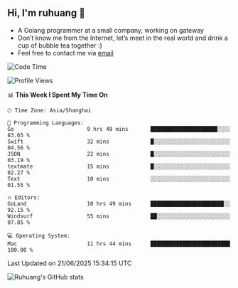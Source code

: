 ## Hi, I'm ruhuang 👋

- A Golang programmer at a small company, working on gateway
- Don’t know me from the Internet, let’s meet in the real world and drink a cup of bubble tea together :)
- Feel free to contact me via [email](mailto:ruhuang2001@gmail.com)
<!--START_SECTION:waka-->
![Code Time](http://img.shields.io/badge/Code%20Time-586%20hrs%2041%20mins-blue)

![Profile Views](http://img.shields.io/badge/Profile%20Views-0-blue)

📊 **This Week I Spent My Time On** 

```text
🕑︎ Time Zone: Asia/Shanghai

💬 Programming Languages: 
Go                       9 hrs 49 mins       █████████████████████░░░░   83.65 % 
Swift                    32 mins             █░░░░░░░░░░░░░░░░░░░░░░░░   04.56 % 
JSON                     22 mins             █░░░░░░░░░░░░░░░░░░░░░░░░   03.19 % 
textmate                 15 mins             █░░░░░░░░░░░░░░░░░░░░░░░░   02.27 % 
Text                     10 mins             ░░░░░░░░░░░░░░░░░░░░░░░░░   01.55 % 

🔥 Editors: 
GoLand                   10 hrs 49 mins      ███████████████████████░░   92.15 % 
Windsurf                 55 mins             ██░░░░░░░░░░░░░░░░░░░░░░░   07.85 % 

💻 Operating System: 
Mac                      11 hrs 44 mins      █████████████████████████   100.00 % 
```


 Last Updated on 21/06/2025 15:34:15 UTC
<!--END_SECTION:waka-->

![Ruhuang's GitHub stats](https://github-readme-stats.vercel.app/api?username=ruhuang2001&count_private=true&hide_title=true&show_icons=true&theme=vue)

